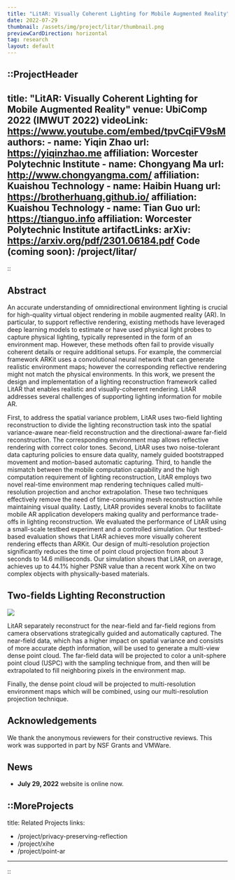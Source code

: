 ```yaml
---
title: "LitAR: Visually Coherent Lighting for Mobile Augmented Reality"
date: 2022-07-29
thumbnail: /assets/img/project/litar/thumbnail.png
previewCardDirection: horizontal
tag: research
layout: default
---
```


::ProjectHeader
---
title: "LitAR: Visually Coherent Lighting for Mobile Augmented Reality"
venue: UbiComp 2022 (IMWUT 2022)
videoLink: https://www.youtube.com/embed/tpvCqiFV9sM
authors:
    - name: Yiqin Zhao
      url: https://yiqinzhao.me
      affiliation: Worcester Polytechnic Institute
    - name: Chongyang Ma
      url: http://www.chongyangma.com/
      affiliation: Kuaishou Technology
    - name: Haibin Huang
      url: https://brotherhuang.github.io/
      affiliation: Kuaishou Technology
    - name: Tian Guo
      url: https://tianguo.info
      affiliation: Worcester Polytechnic Institute
artifactLinks:
    arXiv: https://arxiv.org/pdf/2301.06184.pdf
    Code (coming soon): /project/litar/
---
::

<!-- ![](/assets/img/project/litar/teaser.png) -->

## Abstract

An accurate understanding of omnidirectional environment lighting is crucial for high-quality virtual object rendering in mobile augmented reality (AR). In particular, to support reflective rendering, existing methods have leveraged deep learning models to estimate or have used physical light probes to capture physical lighting, typically represented in the form of an environment map. However, these methods often fail to provide visually coherent details or require additional setups. For example, the commercial framework ARKit uses a convolutional neural network that can generate realistic environment maps; however the corresponding reflective rendering might not match the physical environments. In this work, we present the design and implementation of a lighting reconstruction framework called LitAR that enables realistic and visually-coherent rendering. LitAR addresses several challenges of supporting lighting information for mobile AR.

First, to address the spatial variance problem, LitAR uses two-field lighting reconstruction to divide the lighting reconstruction task into the spatial variance-aware near-field reconstruction and the directional-aware far-field reconstruction. The corresponding environment map allows reflective rendering with correct color tones. Second, LitAR uses two noise-tolerant data capturing policies to ensure data quality, namely guided bootstrapped movement and motion-based automatic capturing. Third, to handle the mismatch between the mobile computation capability and the high computation requirement of lighting reconstruction, LitAR employs two novel real-time environment map rendering techniques called multi-resolution projection and anchor extrapolation. These two techniques effectively remove the need of time-consuming mesh reconstruction while maintaining visual quality. Lastly, LitAR provides several knobs to facilitate mobile AR application developers making quality and performance trade-offs in lighting reconstruction. We evaluated the performance of LitAR using a small-scale testbed experiment and a controlled simulation. Our testbed-based evaluation shows that LitAR achieves more visually coherent rendering effects than ARKit. Our design of multi-resolution projection significantly reduces the time of point cloud projection from about 3 seconds to 14.6 milliseconds. Our simulation shows that LitAR, on average, achieves up to 44.1% higher PSNR value than a recent work Xihe on two complex objects with physically-based materials.

## Two-fields Lighting Reconstruction

![](/assets/img/project/litar/litar_workflow.png)

LitAR separately reconstruct for the near-field and far-field regions from camera observations strategically guided and automatically captured. The near-field data, which has a higher impact on spatial variance and consists of more accurate depth information, will be used to generate a multi-view dense point cloud. The far-field data will be projected to color a unit-sphere point cloud (USPC) with the sampling technique from, and then will be extrapolated to fill neighboring pixels in the environment map.

Finally, the dense point cloud will be projected to multi-resolution environment maps which will be combined,
using our multi-resolution projection technique.

## Acknowledgements
We thank the anonymous reviewers for their constructive reviews. This work was supported in part by NSF Grants and VMWare.

## News

- **July 29, 2022** website is online now.

::MoreProjects
---
title: Related Projects
links:
  - /project/privacy-preserving-reflection
  - /project/xihe
  - /project/point-ar
---
::
